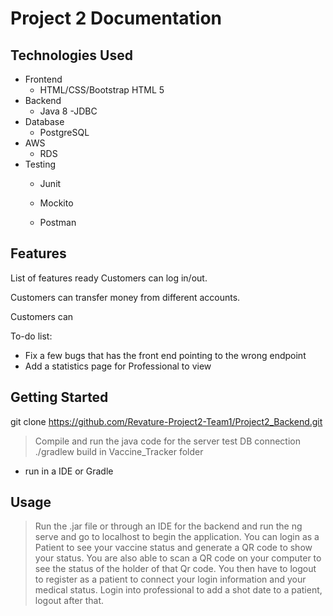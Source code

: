 # Project 2 Documentation






## Technologies Used

* Frontend 
   - HTML/CSS/Bootstrap HTML 5
* Backend
   - Java 8
    -JDBC
* Database 
   - PostgreSQL
* AWS
   - RDS
* Testing
   - Junit 
   - Mockito


   - Postman

## Features

List of features ready
Customers can log in/out.

Customers can transfer money from different accounts.

Customers can 

To-do list:
* Fix a few bugs that has the front end pointing to the wrong endpoint
* Add a statistics page for Professional to view

## Getting Started
   
git clone https://github.com/Revature-Project2-Team1/Project2_Backend.git

> Compile and run the java code for the server test DB connection  
> ./gradlew build in Vaccine_Tracker folder
- run in a IDE or Gradle 


## Usage

> Run the .jar file or through an IDE for the backend and run the ng serve and go to localhost to begin the application. You can login as a Patient to see your vaccine status and generate a QR code to show your status. You are also able to scan a QR code on your computer to see the status of the holder of that Qr code. You then have to logout to register as a patient to connect your login information and your medical status. Login into professional to add a shot date to a patient, logout after that.

